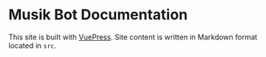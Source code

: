 # Musik Bot Documentation

This site is built with [VuePress](https://vuepress.vuejs.org/). Site content is written in Markdown format located in `src`.
